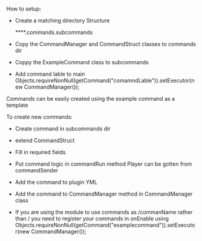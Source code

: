 How to setup:

- Create a matching directory Structure

  ****.commands.subcommands

- Copy the CommandManager and CommandStruct classes to commands dir

- Coppy the ExampleCommand class to subcommands

- Add command lable to main
  Objects.requireNonNull(getCommand("comamndLable")).setExecutor(new CommandManager());


Commands can be easily created using the example command as a template

To create new commands:

- Create command in subcommands dir

- extend CommandStruct

- Fill in required fields

- Put command logic in commandRun method
  Player can be gotten from commandSender

- Add the command to plugin YML

- Add the command to CommandManager method in CommandManager class

- If you are using the module to use commands as /commanName <args> rather than /<name> <commandName> <args> you need to register your commands in onEnable using
  Objects.requireNonNull(getCommand("examplecommand")).setExecutor(new CommandManager());

